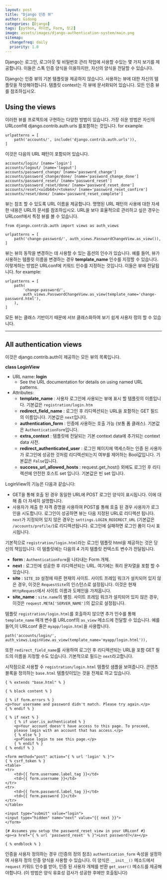```yaml
---
layout: post
title: "Django 인증 뷰"
author: Gidong
categories: [Django]
tags: [python, 파이썬, Form, 장고]
image: assets/images/django-authentication-system/main.png
sitemap:
  changefreq: daily
  priority: 1.0
---
```


Django는 로그인, 로그아웃 및 비밀번호 관리 작업에 사용할 수있는 몇 가지 보기를 제공합니다. 이들은 스톡 인증 양식을 이용하지만, 자신의 양식을 전달할 수 있습니다.

Django는 인증 뷰의 기본 템플릿을 제공하지 않습니다. 사용하는 뷰에 대한 자신의 템플릿을 작성해야합니다. 템플릿 context는 각 뷰에 문서화되어 있습니다. 모든 인증 뷰를 참조하십시오.

## Using the views

이러한 뷰를 프로젝트에 구현하는 다양한 방법이 있습니다.
가장 쉬운 방법은 자신의 URLconf에 django.contrib.auth.urls 를포함하는 것입니다.
for example:

```django
urlpatterns = [
    path('accounts/', include('django.contrib.auth.urls')),
]
```

이것은 다음의 URL 패턴이 포함되어 있습니다.

```django
accounts/login/ [name='login']
accounts/logout/ [name='logout']
accounts/password_change/ [name='password_change']
accounts/password_change/done/ [name='password_change_done']
accounts/password_reset/ [name='password_reset']
accounts/password_reset/done/ [name='password_reset_done']
accounts/reset/<uidb64>/<token>/ [name='password_reset_confirm']
accounts/reset/done/ [name='password_reset_complete']
```

뷰는 참조 할 수 있도록 URL 이름을 제공합니다. 명명된 URL 패턴의 사용에 대한 자세한 내용은 URL의 문서를 참조하십시오.
URL을 보다 효율적으로 관리하고 싶은 경우는 URLconf에서 특정 뷰를 볼 수 있습니다.

```django
from django.contrib.auth import views as auth_views

urlpatterns = [
    path('change-password/', auth_views.PasswordChangeView.as_view()),
]
```

뷰는 뷰의 동작을 변경하는 데 사용할 수 있는 옵션의 인수가 있습니다.
예를 들어, 뷰가 사용하는 템플릿 이름을 변경하는 경우 **template_name** 인수를 지정할 수 있습니다.
이렇게하는 방법은 URLconf에 키워드 인수를 지정하는 것입니다. 이들은 뷰에 전달됩니다.
for example:

```django
urlpatterns = [
    path(
        'change-password/',
        auth_views.PasswordChangeView.as_view(template_name='change-password.html'),
    ),
]
```

모든 뷰는 클래스 기반이기 때문에 서브 클래스화하여 보기 쉽게 사용자 정의 할 수 있습니다.

---

## All authentication views

이것은 django.contrib.auth이 제공하는 모든 뷰의 목록입니다.

**class LoginView**

- URL name: **login**
  - See the URL documentation for details on using named URL patterns.
- Attributes:
  - **template_name** : 사용자 로그인에 사용되는 뷰에 표시 할 템플릿의 이름입니다. 기본값은 `registration/login.htm`
  - **redirect_field_name** : 로그인 후 리디렉션되는 URL을 포함하는 GET 필드의 이름입니다. 기본값은 `next`입니다.
  - **authentication_form** : 인증에 사용하는 호출 가능 (보통 폼 클래스). 기본값은 `AuthenticationForm`입니다.
  - **extra_context** : 템플릿에 전달되는 기본 context data에 추가되는 context data 사전.
  - **redirect_authenticated_user** : 로그인 페이지에 액세스하는 인증 된 사용자가 로그인에 성공한 것처럼 리디렉션되는지 여부를 제어하는 ​​Bool값입니다. 기본값은 `False`입니다.
  - **success_url_allowed_hosts** : request.get_host() 외에도 로그인 후 리디렉션에 안전한 호스트 set 입니다. 기본값은 빈 set 입니다.

LoginView의 기능은 다음과 같습니다:

- GET을 통해 호출 된 경우 동일한 URL에 POST 로그인 양식이 표시됩니다. 이에 대해 좀 더 자세히 설명합니다.
- 사용자가 제출 한 자격 증명을 사용하여 POST를 통해 호출 된 경우 사용자가 로그인을 시도합니다. 로그인이 성공하면 뷰는 다음 지정된 URL로 리디렉션 됩니다. `next`가 지정되어 있지 않은 경우는 `settings.LOGIN_REDIRECT_URL` (기본값은 `/accounts/profile/`)로 리디렉션됩니다. 로그인에 실패하면 로그인 폼이 다시 표시됩니다.

기본적으로 `registration/login.html`라는 로그인 템플릿 html을 제공하는 것은 당신의 책임입니다.
이 템플릿에는 다음의 4 가지 템플릿 컨텍스트 변수가 전달됩니다.

- **form** : `AuthenticationForm`을 나타내는 Form 개체.
- **next** : 로그인에 성공한 후 리디렉션되는 URL. 여기에는 쿼리 문자열을 포함 할 수 있습니다.
- **site** : `SITE_ID` 설정에 따른 현재의 사이트. 사이트 프레임 워크가 설치되어 있지 않은 경우, 이것은 `RequestSite`의 인스턴스로 설정됩니다. 이것은 현재 `HttpRequest`에서 사이트 이름과 도메인을 가져옵니다.
- **site_name** : `site.name`의 별칭. 사이트 프레임 워크가 설치되어 있지 않은 경우, 이것은 `request.META['SERVER_NAME']`의 값으로 설정됩니다.

템플릿 `registration/login.html`를 호출하지 않으면 추가 인수를 통해 `template_name` 매개 변수를 URLconf의 `as_view` 메소드에 전달할 수 있습니다. 예를 들어,이 URLconf 줄은 `myapp/login.html`을 사용합니다.

```django
path('accounts/login/', auth_views.LoginView.as_view(template_name='myapp/login.html')),
```

또한 `redirect_field_name`를 사용하여 로그인 후 리디렉션되는 URL을 포함 GET 필드의 이름을 지정할 수도 있습니다.
기본적으로 필드는 `next`라고합니다.

시작점으로 사용할 수 `registration/login.html` 템플릿 샘플을 보여줍니다.
콘텐츠 블록을 정의하는 `base.html` 템플릿이있는 것을 전제로 하고 있습니다.

```django
{ % extends "base.html" % }

{ % block content % }

{ % if form.errors % }
<p>Your username and password didn't match. Please try again.</p>
{ % endif % }

{ % if next % }
    { % if user.is_authenticated % }
    <p>Your account doesn't have access to this page. To proceed,
    please login with an account that has access.</p>
    { % else % }
    <p>Please login to see this page.</p>
    { % endif % }
{ % endif % }

<form method="post" action="{ % url 'login' % }">
{ % csrf_token % }
<table>
<tr>
    <td>{{ form.username.label_tag }}</td>
    <td>{{ form.username }}</td>
</tr>
<tr>
    <td>{{ form.password.label_tag }}</td>
    <td>{{ form.password }}</td>
</tr>
</table>

<input type="submit" value="login">
<input type="hidden" name="next" value="{{ next }}">
</form>

{# Assumes you setup the password_reset view in your URLconf #}
<p><a href="{ % url 'password_reset' % }">Lost password?</a></p>

{ % endblock % }
```

인증을 사용자 정의하는 경우 (인증의 정의 참조) `authentication_form` 속성을 설정하여 사용자 정의 인증 양식을 사용할 수 있습니다. 이 양식은 `__init__()` 메소드에서 `request` 키워드 인수를 받아, 인증 된 사용자 개체를 반환 `get_user()` 메소드를 제공해야합니다.
(이 방법은 양식 유효성 검사가 성공한 후에만 ​​호출됩니다)
